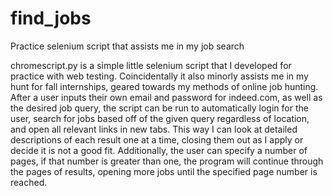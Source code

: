 # find_jobs
Practice selenium script that assists me in my job search

chromescript.py is a simple little selenium script that I developed for practice with web testing.  Coincidentally it also minorly assists me in my hunt for fall internships, geared towards my methods of online job hunting.  After a user inputs their own email and password for indeed.com, as well as the desired job query, the script can be run to automatically login for the user, search for jobs based off of the given query regardless of location, and open all relevant links in new tabs.  This way I can look at detailed descriptions of each result one at a time, closing them out as I apply or decide it is not a good fit.  Additionally, the user can specify a number of pages, if that number is greater than one, the program will continue through the pages of results, opening more jobs until the specified page number is reached.  

